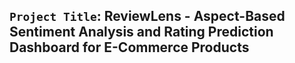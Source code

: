 ## `Project Title`: ReviewLens - Aspect-Based Sentiment Analysis and Rating Prediction Dashboard for E-Commerce Products

